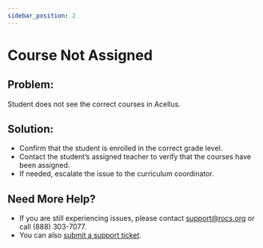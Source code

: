 ```yaml
---
sidebar_position: 2
---
```


# Course Not Assigned

## Problem:
Student does not see the correct courses in Acellus.

## Solution:
- Confirm that the student is enrolled in the correct grade level.
- Contact the student’s assigned teacher to verify that the courses have been assigned.
- If needed, escalate the issue to the curriculum coordinator.

## Need More Help?
- If you are still experiencing issues, please contact support@rocs.org or call (888) 303-7077.
- You can also [submit a support ticket](#).